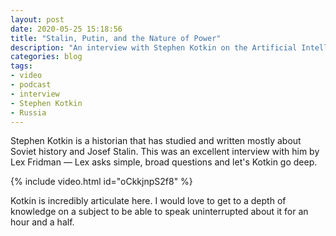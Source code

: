 ```yaml
---
layout: post
date: 2020-05-25 15:18:56
title: "Stalin, Putin, and the Nature of Power"
description: "An interview with Stephen Kotkin on the Artificial Intelligence podcast."
categories: blog
tags:
- video
- podcast
- interview
- Stephen Kotkin
- Russia
---
```


Stephen Kotkin is a historian that has studied and written mostly about Soviet history and Josef Stalin. This was an excellent interview with him by Lex Fridman — Lex asks simple, broad questions and let's Kotkin go deep.

{% include video.html id="oCkkjnpS2f8" %}

Kotkin is incredibly articulate here. I would love to get to a depth of knowledge on a subject to be able to speak uninterrupted about it for an hour and a half.
